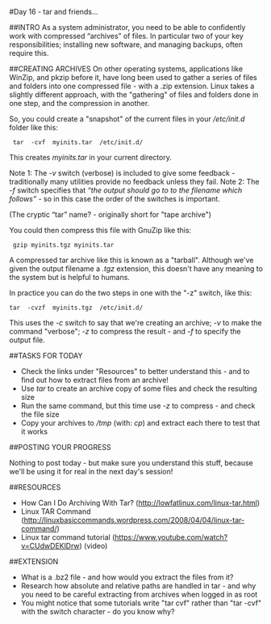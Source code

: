 #Day 16 - tar and friends...

##INTRO
As a system administrator, you need to be able to confidently work with compressed “archives” of files. In particular two of your key responsibilities; installing new software, and managing backups, often require this.

##CREATING ARCHIVES
On other operating systems, applications like WinZip, and pkzip before it, have long been used to gather a series of files and folders into one compressed file - with a .zip extension. Linux takes a slightly different approach, with the "gathering" of files and folders done in one step, and the compression in another. 

So, you could create a "snapshot" of the current files in your _/etc/init.d_ folder like this:

     tar  -cvf  myinits.tar  /etc/init.d/

This creates _myinits.tar_ in your current directory.

Note 1: The _-v_ switch  (verbose) is included to give some feedback - traditionally many utilities provide no feedback unless they fail.
Note 2: The _-f_ switch specifies that _“the output should go to to the filename which follows”_ - so in this case the order of the switches is important.

(The cryptic “tar” name? - originally short for "tape archive")

You could then compress this file with GnuZip like this:

     gzip myinits.tgz myinits.tar

A compressed tar archive like this is known as a "tarball". Although we've given the output filename a _.tgz_ extension, this doesn't have any meaning to the system but is helpful to humans.

In practice you can do the two steps in one with the "-z" switch, like this:

    tar  -cvzf  myinits.tgz  /etc/init.d/

This uses the _-c_ switch to say that we're creating an archive; _-v_ to make the command "verbose"; _-z_ to compress the result - and _-f_ to specify the output file.

##TASKS FOR TODAY

* Check the links under "Resources" to better understand this - and to find out how to extract files from an archive!
* Use _tar_ to create an archive copy of some files and check the resulting size
* Run the same command, but this time use _-z_ to compress - and check the file size
* Copy your archives to _/tmp_ (with: _cp_) and extract each there to test that it works


##POSTING YOUR PROGRESS

Nothing to post today - but make sure you understand this stuff, because we'll be using it for real in the next day's session!


##RESOURCES

* How Can I Do Archiving With Tar? (http://lowfatlinux.com/linux-tar.html)
* Linux TAR Command (http://linuxbasiccommands.wordpress.com/2008/04/04/linux-tar-command/)
* Linux tar command tutorial (https://www.youtube.com/watch?v=CUdwDEKlDrw) (video)


##EXTENSION

* What is a .bz2 file - and how would you extract the files from it?
* Research how absolute and relative paths are handled in tar - and why you need to be careful extracting from archives when logged in as root
* You might notice that some tutorials write "tar cvf" rather than "tar -cvf" with the switch character - do you know why?


